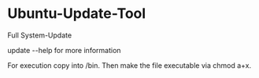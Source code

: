 # Ubuntu-Update-Tool
Full System-Update

update --help for more information

For execution copy into /bin. Then make the file executable via chmod a+x.
